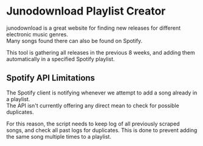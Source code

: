 # Junodownload Playlist Creator

junodownload is a great website for finding new releases for different electronic music genres.    
Many songs found there can also be found on Spotify.

This tool is gathering all releases in the previous 8 weeks, and adding them automatically in a specified Spotify playlist.

## Spotify API Limitations

The Spotify client is notifying whenever we attempt to add a song already in a playlist.    
The API isn't currently offering any direct mean to check for possible duplicates. 

For this reason, the script needs to keep log of all previously scraped songs, and check all past logs for duplicates.
This is done to prevent adding the same song multiple times to a playlist.

